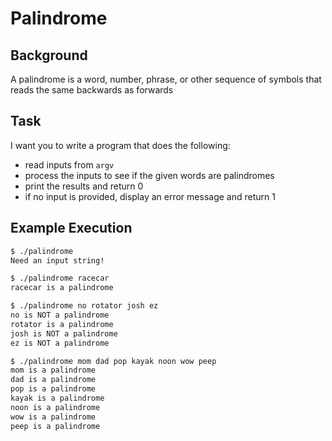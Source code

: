 # Palindrome

## Background

A palindrome is a word, number, phrase, or other sequence of symbols that reads the same backwards as forwards

## Task

I want you to write a program that does the following:
- read inputs from `argv`
- process the inputs to see if the given words are palindromes
- print the results and return 0
- if no input is provided, display an error message and return 1

## Example Execution 

```sh
$ ./palindrome
Need an input string!

$ ./palindrome racecar
racecar is a palindrome

$ ./palindrome no rotator josh ez
no is NOT a palindrome
rotator is a palindrome
josh is NOT a palindrome
ez is NOT a palindrome

$ ./palindrome mom dad pop kayak noon wow peep
mom is a palindrome
dad is a palindrome
pop is a palindrome
kayak is a palindrome
noon is a palindrome
wow is a palindrome
peep is a palindrome
```
